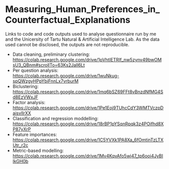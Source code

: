 # Measuring_Human_Preferences_in_Counterfactual_Explanations
Links to code and code outputs used to analyse questionnaire run by me and the Unicersity of Tartu Natural &amp; Artificial Intelligence Lab. As the data used cannot be disclosed, the outputs are not reproducible.

* Data cleaning, preliminary clustering: https://colab.research.google.com/drive/1pVhtIETRlf_nw5zynv49bwOMsU3_QBnm#scrollTo=63Ks2Jall6Lt
* Per question analysis: https://colab.research.google.com/drive/1wuNkug-spQWzgyHPpYbiFnnLx7vrburM
* Biclustering: https://colab.research.google.com/drive/1mq6bSZ69FFt8vBnzdNfMG4Sd8EzVWxJF
* Factor analysis: https://colab.research.google.com/drive/1Pe1Eoj9TUhcCdY3WMTVczpDaisvlIrXX
* Classification and regression moddelling: https://colab.research.google.com/drive/18rBP1pYSqnRpqk3z4POifhd8XP87yXrP
* Feature importances: https://colab.research.google.com/drive/1C5YVXk1PA8Xa_6fOmtinTzLTXUtr_r2c
* Metric-based modelling: https://colab.research.google.com/drive/1Mv4KqvAfo5wj47_tp6ooi4JyBIlkGH0b

